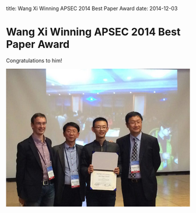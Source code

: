 title: Wang Xi Winning APSEC 2014 Best Paper Award
date: 2014-12-03

# Wang Xi Winning APSEC 2014 Best Paper Award

Congratulations to him!

![](/static/photo/wang-xi-apsec-2014.jpg)

